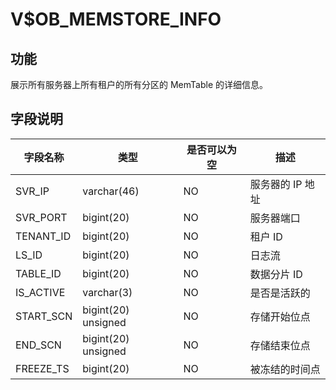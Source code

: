 # V$OB_MEMSTORE_INFO
## 功能
展示所有服务器上所有租户的所有分区的 MemTable 的详细信息。
## 字段说明
| **字段名称** | **类型** | **是否可以为空** | **描述** |
| --- | --- | --- | --- |
| SVR_IP | varchar(46) | NO | 服务器的 IP 地址 |
| SVR_PORT | bigint(20) | NO | 服务器端口 |
| TENANT_ID | bigint(20) | NO | 租户 ID |
| LS_ID | bigint(20) | NO | 日志流 |
| TABLE_ID | bigint(20) | NO | 数据分片 ID |
| IS_ACTIVE | varchar(3) | NO | 是否是活跃的 |
| START_SCN | bigint(20) unsigned | NO | 存储开始位点 |
| END_SCN | bigint(20) unsigned | NO | 存储结束位点 |
| FREEZE_TS | bigint(20) | NO | 被冻结的时间点 |
